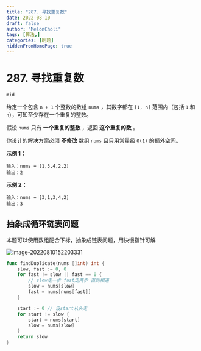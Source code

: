 ```yaml
---
title: "287. 寻找重复数"
date: 2022-08-10
draft: false
author: "MelonCholi"
tags: [算法,]
categories: [刷题]
hiddenFromHomePage: true
---
```


# 287. 寻找重复数

`mid`

给定一个包含 `n + 1` 个整数的数组 `nums` ，其数字都在 `[1, n]` 范围内（包括 `1` 和 `n`），可知至少存在一个重复的整数。

假设 `nums` 只有 **一个重复的整数** ，返回 **这个重复的数** 。

你设计的解决方案必须 **不修改** 数组 `nums` 且只用常量级 `O(1)` 的额外空间。

**示例 1：**

```
输入：nums = [1,3,4,2,2]
输出：2
```

**示例 2：**

```
输入：nums = [3,1,3,4,2]
输出：3
```

## 抽象成循环链表问题

本题可以使用数组配合下标，抽象成链表问题，用快慢指针可解

![image-20220810152203331](https://markdown-1303167219.cos.ap-shanghai.myqcloud.com/image-20220810152203331.png)

```go
func findDuplicate(nums []int) int {
	slow, fast := 0, 0
	for fast != slow || fast == 0 {
		// slow走一步 fast走两步 直到相遇
		slow = nums[slow]
		fast = nums[nums[fast]]
	}

	start := 0 // 设start从头走
	for start != slow {
		start = nums[start]
		slow = nums[slow]
	}
	return slow
}
```

